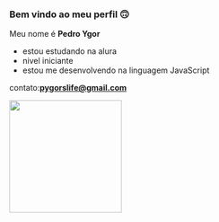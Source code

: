 ### Bem vindo ao meu perfil 🙃

Meu nome é **Pedro Ygor**

- estou estudando na alura 
- nivel iniciante
- estou me desenvolvendo na linguagem JavaScript

 
contato:**pygorslife@gmail.com**

<!--![30,20](https://media1.tenor.com/m/jg7k01FBbTsAAAAd/thumbs-up-well-done.gif)-->

<img src=https://media1.tenor.com/m/jg7k01FBbTsAAAAd/thumbs-up-well-done.gif
width=200 />


<!--[quase_um_software_de_design_2024_08_28_14_53_42.zip](https://github.com/user-attachments/files/16785166/quase_um_software_de_design_2024_08_28_14_53_42.zip)-->
